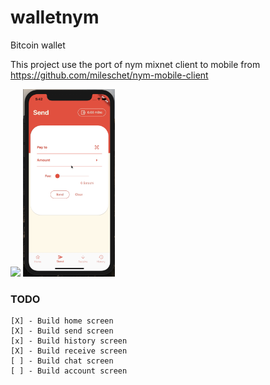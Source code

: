 # walletnym

Bitcoin wallet

This project use the port of nym mixnet client to mobile from https://github.com/mileschet/nym-mobile-client

<img src="screenshot1.png" height="300em" />

<img src="screenshot.png" height="300em" />

### TODO

    [X] - Build home screen
    [X] - Build send screen
    [x] - Build history screen
    [X] - Build receive screen
    [ ] - Build chat screen
    [ ] - Build account screen
